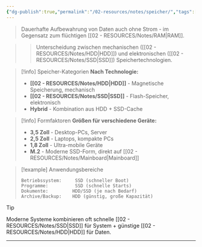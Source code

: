 ```yaml
---
{"dg-publish":true,"permalink":"/02-resources/notes/speicher/","tags":["hardware/speicher","informatik/architektur","GFN/prüfungsrelevant/AP1/vorbereitung"],"noteIcon":"","updated":"2025-09-16T10:51:03.148+02:00"}
---
```



> Dauerhafte Aufbewahrung von Daten auch ohne Strom - im Gegensatz zum flüchtigen [[02 - RESOURCES/Notes/RAM\|RAM]].

>> Unterscheidung zwischen mechanischen ([[02 - RESOURCES/Notes/HDD\|HDD]]) und elektronischen ([[02 - RESOURCES/Notes/SSD\|SSD]]) Speichertechnologien.

>[!info] Speicher-Kategorien
>**Nach Technologie:**
>- **[[02 - RESOURCES/Notes/HDD\|HDD]]** - Magnetische Speicherung, mechanisch
>- **[[02 - RESOURCES/Notes/SSD\|SSD]]** - Flash-Speicher, elektronisch
>- **Hybrid** - Kombination aus HDD + SSD-Cache

>[!info] Formfaktoren
>**Größen für verschiedene Geräte:**
>- **3,5 Zoll** - Desktop-PCs, Server
>- **2,5 Zoll** - Laptops, kompakte PCs
>- **1,8 Zoll** - Ultra-mobile Geräte
>- **M.2** - Moderne SSD-Form, direkt auf [[02 - RESOURCES/Notes/Mainboard\|Mainboard]]

>[!example] Anwendungsbereiche
>```
>Betriebssystem:     SSD (schneller Boot)
>Programme:          SSD (schnelle Starts)
>Dokumente:         HDD/SSD (je nach Bedarf)
>Archive/Backup:    HDD (günstig, große Kapazität)
>```

>[!tip] 
>Moderne Systeme kombinieren oft schnelle [[02 - RESOURCES/Notes/SSD\|SSD]] für System + günstige [[02 - RESOURCES/Notes/HDD\|HDD]] für Daten.

---